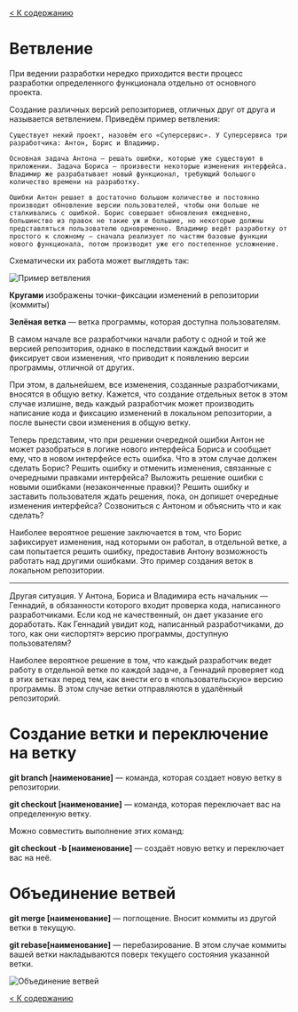 [< К содержанию](readme.md)

# Ветвление

При ведении разработки нередко приходится вести процесс разработки определенного функционала отдельно от основного проекта.

Создание различных версий репозиториев, отличных друг от друга и называется ветвлением. Приведём пример ветвления:
~~~
Существует некий проект, назовём его «Суперсервис». У Суперсервиса три разработчика: Антон, Борис и Владимир.

Основная задача Антона — решать ошибки, которые уже существуют в приложении. Задача Бориса — произвести некоторые изменения интерфейса. Владимир же разрабатывает новый функционал, требующий большого количество времени на разработку.

Ошибки Антон решает в достаточно большом количестве и постоянно производит обновление версии пользователей, чтобы они больше не сталкивались с ошибкой. Борис совершает обновления ежедневно, большинство из правок не такие уж и большие, но некоторые должны представляться пользователю одновременно. Владимир ведёт разработку от простого к сложному — сначала реализует по частям базовые функции нового функционала, потом производит уже его постепенное усложнение.
~~~
Схематически их работа может выглядеть так:

![Пример ветвления](https://lms.skillfactory.ru/assets/courseware/v1/b7f9b008a6102a479bd849a10cb5865a/asset-v1:SkillFactory+PHPDEV+2021+type@asset+block/PHP.5.9.1.png "Пример ветвления")

**Кругами** изображены точки-фиксации изменений в репозитории (коммиты)

**Зелёная ветка** — ветка программы, которая доступна пользователям.

В самом начале все разработчики начали работу с одной и той же версией репозитория, однако в последствии каждый вносит и фиксирует свои изменения, что приводит к появлению версии программы, отличной от других.

При этом, в дальнейшем, все изменения, созданные разработчиками, вносятся в общую ветку. Кажется, что создание отдельных веток в этом случае излишне, ведь каждый разработчик может производить написание кода и фиксацию изменений в локальном репозитории, а после вынести свои изменения в общую ветку.

Теперь представим, что при решении очередной ошибки Антон не может разобраться в логике нового интерфейса Бориса и сообщает ему, что в новом интерфейсе есть ошибка. Что в этом случае должен сделать Борис? Решить ошибку и отменить изменения, связанные с очередными правками интерфейса? Выложить решение ошибки с новыми ошибками (незаконченные правки)? Решить ошибку и заставить пользователя ждать решения, пока, он допишет очередные изменения интерфейса? Созвониться с Антоном и объяснить что и как сделать?

Наиболее вероятное решение заключается в том, что Борис зафиксирует изменения, над которыми он работал, в отдельной ветке, а сам попытается решить ошибку, предоставив Антону возможность работать над другими ошибками. Это пример создания веток в локальном репозитории.

---

Другая ситуация. У Антона, Бориса и Владимира есть начальник — Геннадий, в обязанности которого входит проверка кода, написанного разработчиками. Если код не качественный, он дает указание его доработать. Как Геннадий увидит код, написанный разработчиками, до того, как они «испортят» версию программы, доступную пользователям?

Наиболее вероятное решение в том, что каждый разработчик ведет работу в отдельной ветке по каждой задаче, а Геннадий проверяет код в этих ветках перед тем, как внести его в «пользовательскую» версию программы. В этом случае ветки отправляются в удалённый репозиторий.

# Создание ветки и переключение на ветку

**git branch [наименование]** — команда, которая создает новую ветку в репозитории.

**git checkout [наименование]** — команда, которая переключает вас на определенную ветку.

Можно совместить выполнение этих команд:

**git checkout -b [наименование]** — создаёт новую ветку и переключает вас на неё.

# Объединение ветвей
**git merge [наименование]** — поглощение. Вносит коммиты из другой ветки в текущую.

**git rebase[наименование]** — перебазирование. В этом случае коммиты вашей ветки накладываются поверх текущего состояния указанной ветки.

![Объединение ветвей](https://lms.skillfactory.ru/assets/courseware/v1/a61f7e029e4845dbd8389c21d85eadae/asset-v1:SkillFactory+PHPDEV+2021+type@asset+block/PHP.5.9.2.png "Объединение ветвей")

[< К содержанию](readme.md)